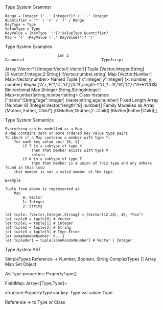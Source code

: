 
Type System Grammar

    Range = Integer ('..' Integer?)? / '..' Integer 
    Quantifier = '*' / '+' / '?' / Range
    KeyType = Type
    ValueType = Type
    KeyValue = (KeyType ':')? ValueType Quantifier?
    Map = '[' (KeyValue (',' KeyValue)*)? ']'

Type System Examples

                            Ion 2                                   Canonical                                   TypeScript
Array                       [Vector*]                               [Integer:Vector]                            Vector[]
Tuple                       [Vector,Integer,String]                 [0:Vector,1:Integer,2:String]               [Vector,number,string]
Map                         [Vector:Number]                                                                     Map<Vector,number>
Named Tuple                 ['x':Integer,'y':Integer]                                                           {x: number, y: number}
Regex                       ['A'+,'B'?,'C'*,'D']                    [0:'A',length-1:'D',1..:'A'|'B'|'C']        /^A+B?C*D$/
Bidirectional Map           [Integer:String,String:Integer]                                                     Map<number|string,number|string>
Class Instance              ["name":String,"age":Integer]                                                       {name:string,age:number}
Fixed Length Array          [Number 8]                              [Integer:Vector,"length":8]                 number[]
Family Modelled as Array    [Mother, Father, Child*]                [0:Mother,1:Father,2..:Child]               (Mother|Father|Child)[]

Type System Semantics

    Everything can be modelled as a Map.
    A Map contains zero or more ordered key value type pairs.
    To check if a Map contains a member with type T:
        for each key value pair [K, V]
            if T is a subtype of type K
                then that member exists with type V
                return
            if K is a subtype of type T
                then that member is a union of this type and any others found in this loop
        that member is not a valid member of the type

    Example

    Tuple from above is represented as
        Map
            0: Vector
            1: Integer
            2: String

    let tuple: [Vector,Integer,String] = [Vector(12,20), 45, "Foo"]
    let tuple0 = tuple[0] # Vector
    let tuple1 = tuple[1] # Integer
    let tuple2 = tuple[2] # String
    let tuple3 = tuple[3] # Type Error
    let someRandomNumber: 0...1
    let tuple0or1 = tuple[someRandomNumber] # Vector | Integer

Type System AST

SimpleTypes
    Reference -> Number, Boolean, String
ComplexTypes
    []
    Array
    Map
    Set
    Object

AstType
    properties: PropertyType[]

FieldMap: Array<[Type,Type]>

structure PropertyType
    var key: Type
    var value: Type

Reference -> to Type or Class
